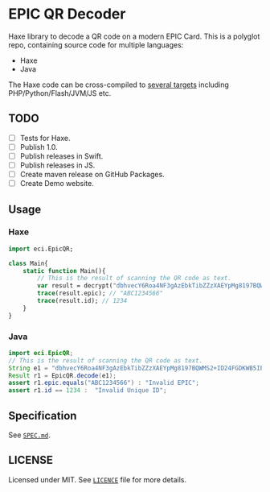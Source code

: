 # EPIC QR Decoder

Haxe library to decode a QR code on a modern EPIC Card. This is a polyglot repo,
containing source code for multiple languages:

- Haxe
- Java

The Haxe code can be cross-compiled to [several targets](https://haxe.org/documentation/introduction/compiler-targets.html)
including PHP/Python/Flash/JVM/JS etc.

## TODO

- [ ] Tests for Haxe.
- [ ] Publish 1.0.
- [ ] Publish releases in Swift.
- [ ] Publish releases in JS.
- [ ] Create maven release on GitHub Packages.
- [ ] Create Demo website.

## Usage

### Haxe

```haxe
import eci.EpicQR;

class Main{
	static function Main(){
		// This is the result of scanning the QR code as text.
		var result = decrypt("dbhvecY6Roa4NF3gAzEbkTibZZzXAEYpMg8197BQWMS2+ID24FGDKWB5IEcuxjsA81ChprhSO3EsjKMRDbBWLg==");
		trace(result.epic); // "ABC1234566"
		trace(result.id); // 1234
	}
}
```

### Java

```java
import eci.EpicQR;
// This is the result of scanning the QR code as text.
String e1 = "dbhvecY6Roa4NF3gAzEbkTibZZzXAEYpMg8197BQWMS2+ID24FGDKWB5IEcuxjsA81ChprhSO3EsjKMRDbBWLg==";
Result r1 = EpicQR.decode(e1);
assert r1.epic.equals("ABC1234566") : "Invalid EPIC";
assert r1.id == 1234 :  "Invalid Unique ID";
```

## Specification

See [`SPEC.md`](SPEC.md).

## LICENSE

Licensed under MIT. See [`LICENCE`](LICENSE) file for more details.